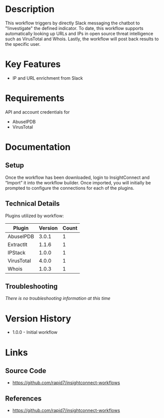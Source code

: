 # Description

This workflow triggers by directly Slack messaging the chatbot to \"!investigate\" the defined indicator. To date, this workflow supports automatically looking up URLs and IPs in open source threat intelligence such as VirusTotal and Whois. Lastly, the workflow will post back results to the specific user.

# Key Features

* IP and URL enrichment from Slack

# Requirements

API and account credentials for

* AbuseIPDB
* VirusTotal

# Documentation

## Setup

Once the workflow has been downloaded, login to InsightConnect and “Import” it into the workflow builder. Once imported, you will initially be prompted to configure the connections for each of the plugins.

## Technical Details

Plugins utilized by workflow:

|Plugin|Version|Count|
|----|----|--------|
|AbuseIPDB|3.0.1|1|
|ExtractIt|1.1.6|1|
|IPStack|1.0.0|1|
|VirusTotal|4.0.0|1|
|Whois|1.0.3|1|

## Troubleshooting

_There is no troubleshooting information at this time_

# Version History

* 1.0.0 - Initial workflow

# Links

## Source Code

* https://github.com/rapid7/insightconnect-workflows

## References

* https://github.com/rapid7/insightconnect-workflows